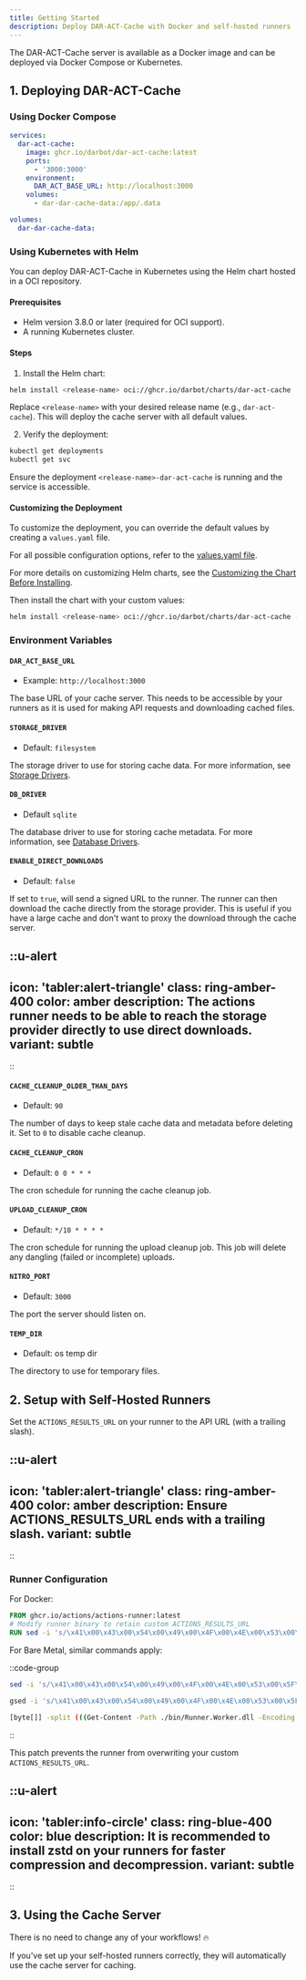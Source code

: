 ```yaml
---
title: Getting Started
description: Deploy DAR-ACT-Cache with Docker and self-hosted runners
---
```


The DAR-ACT-Cache server is available as a Docker image and can be deployed via Docker Compose or Kubernetes.

## 1. Deploying DAR-ACT-Cache

### Using Docker Compose

```yaml [docker-compose.yml]
services:
  dar-act-cache:
    image: ghcr.io/darbot/dar-act-cache:latest
    ports:
      - '3000:3000'
    environment:
      DAR_ACT_BASE_URL: http://localhost:3000
    volumes:
      - dar-dar-cache-data:/app/.data

volumes:
  dar-dar-cache-data:
```

### Using Kubernetes with Helm

You can deploy DAR-ACT-Cache in Kubernetes using the Helm chart hosted in a OCI repository.

#### Prerequisites

- Helm version 3.8.0 or later (required for OCI support).
- A running Kubernetes cluster.

#### Steps

1. Install the Helm chart:

```bash
helm install <release-name> oci://ghcr.io/darbot/charts/dar-act-cache
```

Replace `<release-name>` with your desired release name (e.g., `dar-act-cache`). This will deploy the cache server with all default values.

2. Verify the deployment:

```bash
kubectl get deployments
kubectl get svc
```

Ensure the deployment `<release-name>-dar-act-cache` is running and the service is accessible.

#### Customizing the Deployment

To customize the deployment, you can override the default values by creating a `values.yaml` file. 

For all possible configuration options, refer to the [values.yaml file](https://github.com/darbot/dar-act-cache/blob/master/charts/dar-act-cache/values.yaml).

For more details on customizing Helm charts, see the [Customizing the Chart Before Installing](https://helm.sh/docs/intro/using_helm/#customizing-the-chart-before-installing).

Then install the chart with your custom values:

```bash
helm install <release-name> oci://ghcr.io/darbot/charts/dar-act-cache -f values.yaml
```

### Environment Variables

#### `DAR_ACT_BASE_URL`

- Example: `http://localhost:3000`

The base URL of your cache server. This needs to be accessible by your runners as it is used for making API requests and downloading cached files.

#### `STORAGE_DRIVER`

- Default: `filesystem`

The storage driver to use for storing cache data. For more information, see [Storage Drivers](/getting-started/storage-drivers).

#### `DB_DRIVER`

- Default `sqlite`

The database driver to use for storing cache metadata. For more information, see [Database Drivers](/getting-started/database-drivers).

#### `ENABLE_DIRECT_DOWNLOADS`

- Default: `false`

If set to `true`, will send a signed URL to the runner. The runner can then download the cache directly from the storage provider. This is useful if you have a large cache and don't want to proxy the download through the cache server.

::u-alert
---
icon: 'tabler:alert-triangle'
class: ring-amber-400
color: amber
description: The actions runner needs to be able to reach the storage provider directly to use direct downloads.
variant: subtle
---
::

#### `CACHE_CLEANUP_OLDER_THAN_DAYS`

- Default: `90`

The number of days to keep stale cache data and metadata before deleting it. Set to `0` to disable cache cleanup.

#### `CACHE_CLEANUP_CRON`

- Default: `0 0 * * *`

The cron schedule for running the cache cleanup job.

#### `UPLOAD_CLEANUP_CRON`

- Default: `*/10 * * * *`

The cron schedule for running the upload cleanup job. This job will delete any dangling (failed or incomplete) uploads.


#### `NITRO_PORT`

- Default: `3000`

The port the server should listen on.

#### `TEMP_DIR`

- Default: os temp dir

The directory to use for temporary files.

## 2. Setup with Self-Hosted Runners

Set the `ACTIONS_RESULTS_URL` on your runner to the API URL (with a trailing slash).

::u-alert
---
icon: 'tabler:alert-triangle'
class: ring-amber-400
color: amber
description: Ensure ACTIONS_RESULTS_URL ends with a trailing slash.
variant: subtle
---
::

### Runner Configuration

For Docker:

```dockerfile [Dockerfile]
FROM ghcr.io/actions/actions-runner:latest
# Modify runner binary to retain custom ACTIONS_RESULTS_URL
RUN sed -i 's/\x41\x00\x43\x00\x54\x00\x49\x00\x4F\x00\x4E\x00\x53\x00\x5F\x00\x52\x00\x45\x00\x53\x00\x55\x00\x4C\x00\x54\x00\x53\x00\x5F\x00\x55\x00\x52\x00\x4C\x00/\x41\x00\x43\x00\x54\x00\x49\x00\x4F\x00\x4E\x00\x53\x00\x5F\x00\x52\x00\x45\x00\x53\x00\x55\x00\x4C\x00\x54\x00\x53\x00\x5F\x00\x4F\x00\x52\x00\x4C\x00/g' /home/runner/bin/Runner.Worker.dll
```

For Bare Metal, similar commands apply:

::code-group

```bash [Linux]
sed -i 's/\x41\x00\x43\x00\x54\x00\x49\x00\x4F\x00\x4E\x00\x53\x00\x5F\x00\x52\x00\x45\x00\x53\x00\x55\x00\x4C\x00\x54\x00\x53\x00\x5F\x00\x55\x00\x52\x00\x4C\x00/\x41\x00\x43\x00\x54\x00\x49\x00\x4F\x00\x4E\x00\x53\x00\x5F\x00\x52\x00\x45\x00\x53\x00\x55\x00\x4C\x00\x54\x00\x53\x00\x5F\x00\x4F\x00\x52\x00\x4C\x00/g' /path_to_your_runner/bin/Runner.Worker.dll
```

```bash [MacOS]
gsed -i 's/\x41\x00\x43\x00\x54\x00\x49\x00\x4F\x00\x4E\x00\x53\x00\x5F\x00\x52\x00\x45\x00\x53\x00\x55\x00\x4C\x00\x54\x00\x53\x00\x5F\x00\x55\x00\x52\x00\x4C\x00/\x41\x00\x43\x00\x54\x00\x49\x00\x4F\x00\x4E\x00\x53\x00\x5F\x00\x52\x00\x45\x00\x53\x00\x55\x00\x4C\x00\x54\x00\x53\x00\x5F\x00\x4F\x00\x52\x00\x4C\x00/g' /path_to_your_runner/bin/Runner.Worker.dll
```

```bash [Windows]
[byte[]] -split (((Get-Content -Path ./bin/Runner.Worker.dll -Encoding Byte) | ForEach-Object ToString X2) -join '' -Replace '41004300540049004F004E0053005F0052004500530055004C00540053005F00550052004C00','41004300540049004F004E0053005F0052004500530055004C00540053005F004F0052004C00' -Replace '..', '0x$& ') | Set-Content -Path /path_to_your_runner/bin/Runner.Worker.dll -Encoding Byte
```

::

This patch prevents the runner from overwriting your custom `ACTIONS_RESULTS_URL`.

::u-alert
---
icon: 'tabler:info-circle'
class: ring-blue-400
color: blue
description: It is recommended to install zstd on your runners for faster compression and decompression.
variant: subtle
---
::

## 3. Using the Cache Server

There is no need to change any of your workflows! 🔥

If you've set up your self-hosted runners correctly, they will automatically use the cache server for caching.

